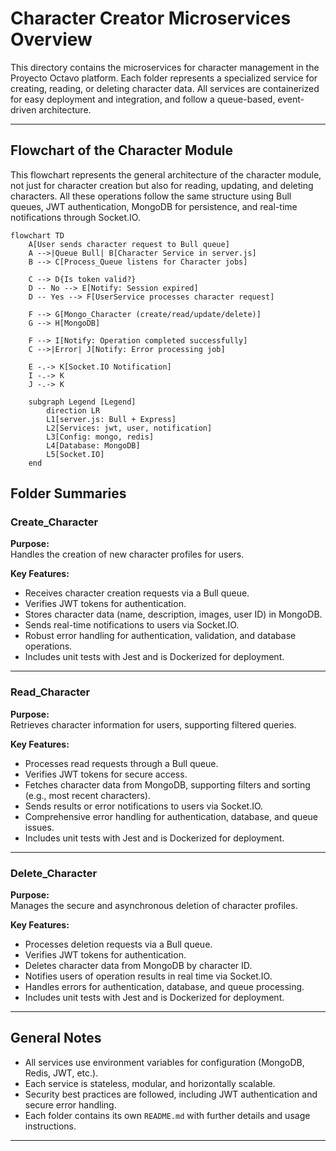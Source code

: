 # Character Creator Microservices Overview

This directory contains the microservices for character management in the Proyecto Octavo platform. Each folder represents a specialized service for creating, reading, or deleting character data. All services are containerized for easy deployment and integration, and follow a queue-based, event-driven architecture.

---

## Flowchart of the Character Module

This flowchart represents the general architecture of the character module, not just for character creation but also for reading, updating, and deleting characters. All these operations follow the same structure using Bull queues, JWT authentication, MongoDB for persistence, and real-time notifications through Socket.IO.


```mermaid
flowchart TD
    A[User sends character request to Bull queue]
    A -->|Queue Bull| B[Character Service in server.js]
    B --> C[Process_Queue listens for Character jobs]

    C --> D{Is token valid?}
    D -- No --> E[Notify: Session expired]
    D -- Yes --> F[UserService processes character request]

    F --> G[Mongo_Character (create/read/update/delete)]
    G --> H[MongoDB]

    F --> I[Notify: Operation completed successfully]
    C -->|Error| J[Notify: Error processing job]

    E -.-> K[Socket.IO Notification]
    I -.-> K
    J -.-> K

    subgraph Legend [Legend]
        direction LR
        L1[server.js: Bull + Express]
        L2[Services: jwt, user, notification]
        L3[Config: mongo, redis]
        L4[Database: MongoDB]
        L5[Socket.IO]
    end

```


## Folder Summaries

### Create_Character

**Purpose:**  
Handles the creation of new character profiles for users.

**Key Features:**
- Receives character creation requests via a Bull queue.
- Verifies JWT tokens for authentication.
- Stores character data (name, description, images, user ID) in MongoDB.
- Sends real-time notifications to users via Socket.IO.
- Robust error handling for authentication, validation, and database operations.
- Includes unit tests with Jest and is Dockerized for deployment.

---

### Read_Character

**Purpose:**  
Retrieves character information for users, supporting filtered queries.

**Key Features:**
- Processes read requests through a Bull queue.
- Verifies JWT tokens for secure access.
- Fetches character data from MongoDB, supporting filters and sorting (e.g., most recent characters).
- Sends results or error notifications to users via Socket.IO.
- Comprehensive error handling for authentication, database, and queue issues.
- Includes unit tests with Jest and is Dockerized for deployment.

---

### Delete_Character

**Purpose:**  
Manages the secure and asynchronous deletion of character profiles.

**Key Features:**
- Processes deletion requests via a Bull queue.
- Verifies JWT tokens for authentication.
- Deletes character data from MongoDB by character ID.
- Notifies users of operation results in real time via Socket.IO.
- Handles errors for authentication, database, and queue processing.
- Includes unit tests with Jest and is Dockerized for deployment.

---

## General Notes

- All services use environment variables for configuration (MongoDB, Redis, JWT, etc.).
- Each service is stateless, modular, and horizontally scalable.
- Security best practices are followed, including JWT authentication and secure error handling.
- Each folder contains its own `README.md` with further details and usage instructions.

---
